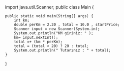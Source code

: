 import java.util.Scanner;
public class Main {

    public static void main(String[] args) {
        int km;
        double perKm = 2.20 , total = 10.0 , startPrice;
        Scanner input = new Scanner(System.in);
        System.out.println("KM giriniz: " );
        km= input.nextInt();
        total =+ (km * perKm);
        total = (total < 20) ? 20 : total;
        System.out.println(" Tutarınız : " + total);
    }
}
